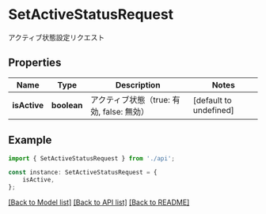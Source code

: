# SetActiveStatusRequest

アクティブ状態設定リクエスト

## Properties

Name | Type | Description | Notes
------------ | ------------- | ------------- | -------------
**isActive** | **boolean** | アクティブ状態（true: 有効, false: 無効） | [default to undefined]

## Example

```typescript
import { SetActiveStatusRequest } from './api';

const instance: SetActiveStatusRequest = {
    isActive,
};
```

[[Back to Model list]](../README.md#documentation-for-models) [[Back to API list]](../README.md#documentation-for-api-endpoints) [[Back to README]](../README.md)
